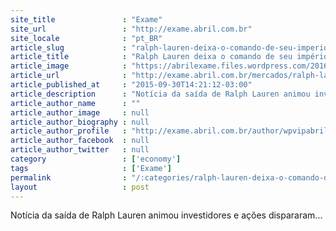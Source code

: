 ```yaml
---
site_title               : "Exame"
site_url                 : "http://exame.abril.com.br"
site_locale              : "pt_BR"
article_slug             : "ralph-lauren-deixa-o-comando-de-seu-imperio-e-mercado-adora"
article_title            : "Ralph Lauren deixa o comando de seu império e mercado adora"
article_image            : "https://abrilexame.files.wordpress.com/2016/09/size_960_16_9_ralph_lauren.jpg?quality=70&strip=all&w=960"
article_url              : "http://exame.abril.com.br/mercados/ralph-lauren-deixa-o-comando-do-seu-imperio-e-mercado-adora/"
article_published_at     : "2015-09-30T14:21:12-03:00"
article_description      : "Notícia da saída de Ralph Lauren animou investidores e ações dispararam..."
article_author_name      : ""
article_author_image     : null
article_author_biography : null
article_author_profile   : "http://exame.abril.com.br/author/wpvipabril/"
article_author_facebook  : null
article_author_twitter   : null
category                 : ['economy']
tags                     : ['Exame']
permalink                : "/:categories/ralph-lauren-deixa-o-comando-de-seu-imperio-e-mercado-adora/"
layout                   : post
---
```


Notícia da saída de Ralph Lauren animou investidores e ações dispararam...
